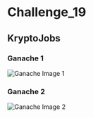# Challenge_19
## KryptoJobs
### Ganache 1 
![Ganache Image 1](Ganache_image_1)
### Ganache 2 
![Ganache Image 2](Ganache_image_2)



